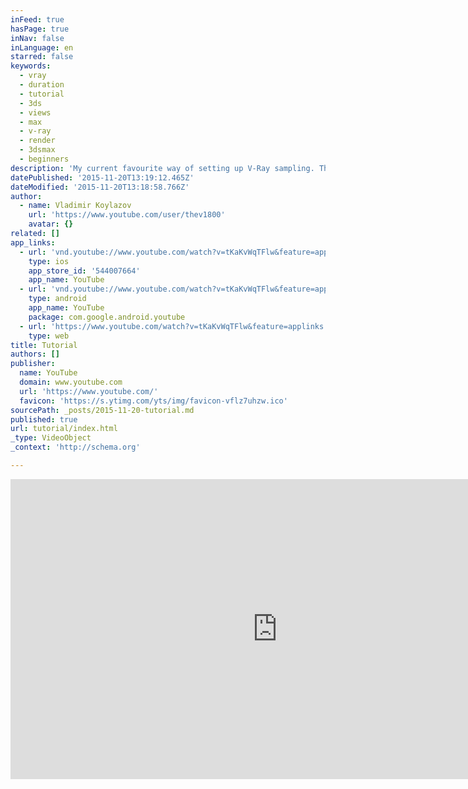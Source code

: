 ```yaml
---
inFeed: true
hasPage: true
inNav: false
inLanguage: en
starred: false
keywords:
  - vray
  - duration
  - tutorial
  - 3ds
  - views
  - max
  - v-ray
  - render
  - 3dsmax
  - beginners
description: 'My current favourite way of setting up V-Ray sampling. The video was recorded in 3ds Max and V-Ray 3.2 for 3ds Max, but is valid for any other V-Ray 3.x integration (i.e. Maya, Modo, Katana etc)'
datePublished: '2015-11-20T13:19:12.465Z'
dateModified: '2015-11-20T13:18:58.766Z'
author:
  - name: Vladimir Koylazov
    url: 'https://www.youtube.com/user/thev1800'
    avatar: {}
related: []
app_links:
  - url: 'vnd.youtube://www.youtube.com/watch?v=tKaKvWqTFlw&feature=applinks'
    type: ios
    app_store_id: '544007664'
    app_name: YouTube
  - url: 'vnd.youtube://www.youtube.com/watch?v=tKaKvWqTFlw&feature=applinks'
    type: android
    app_name: YouTube
    package: com.google.android.youtube
  - url: 'https://www.youtube.com/watch?v=tKaKvWqTFlw&feature=applinks'
    type: web
title: Tutorial
authors: []
publisher:
  name: YouTube
  domain: www.youtube.com
  url: 'https://www.youtube.com/'
  favicon: 'https://s.ytimg.com/yts/img/favicon-vflz7uhzw.ico'
sourcePath: _posts/2015-11-20-tutorial.md
published: true
url: tutorial/index.html
_type: VideoObject
_context: 'http://schema.org'

---
```

<iframe src="https://cdn.embedly.com/widgets/media.html?src=https%3A%2F%2Fwww.youtube.com%2Fembed%2FtKaKvWqTFlw%3Ffeature%3Doembed&amp;url=https%3A%2F%2Fwww.youtube.com%2Fwatch%3Fv%3DtKaKvWqTFlw&amp;image=https%3A%2F%2Fi.ytimg.com%2Fvi%2FtKaKvWqTFlw%2Fhqdefault.jpg&amp;key=b7d04c9b404c499eba89ee7072e1c4f7&amp;type=text%2Fhtml&amp;schema=youtube" width="854" height="480" scrolling="no" frameborder="0" allowfullscreen="allowfullscreen" style=""></iframe>